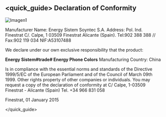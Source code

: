 ## <quick_guide> Declaration of Conformity

![Imagen1](http://static.energysistem.com/images/manuals/42178/54984c7857106.jpg)

Manufacturer Name:
Energy Sistem Soyntec S.A.
Address: Pol. Ind. Finestrat C/. Calpe, 1
03509 Finestrat Alicante (Spain).
Tel:902 388 388 // Fax:902 119 034
NIF:A53107488

We declare under our own exclusive responsibility that the product:

**Energy Sistem#trade# Energy Phone Colors**
Manufacturing Country: China

Is in compliance with the essential norms and standards of the Directive 1999/5/EC of the European Parliament and of the Council of March 09th 1999. Other rights property of other companies or individuals.
You may request a copy of the declaration of conformity at C/ Calpe, 1-03509 Finestrat - Alicante (Spain) Tel. +34 966 831 058

Finestrat, 01 January 2015


</quick_guide>


